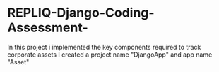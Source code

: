 # REPLIQ-Django-Coding-Assessment-
In this project i implemented the key components required to track corporate assets 
I created a project name "DjangoApp" and app name "Asset" 
